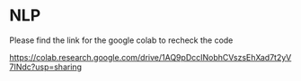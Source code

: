 # NLP

Please find the link for the google colab to recheck the code 

https://colab.research.google.com/drive/1AQ9pDccINobhCVszsEhXad7t2yV7INdc?usp=sharing
